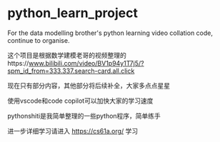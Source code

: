 # python_learn_project
For the data modelling brother's python learning video collation code, continue to organise.

这个项目是根据数学建模老哥的视频整理的https://www.bilibili.com/video/BV1p94y1T7j5/?spm_id_from=333.337.search-card.all.click

现在只有部分内容，其他部分将后续补全，大家多点点星星

使用vscode和code copilot可以加快大家的学习速度

pythonshiti是我简单整理的一些python程序，简单练手

进一步详细学习请进入 https://cs61a.org/ 学习
